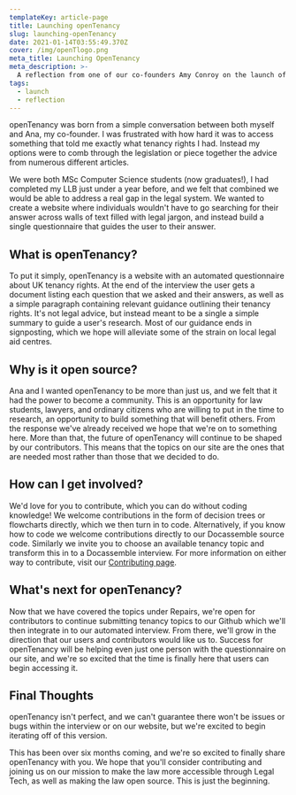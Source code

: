 ```yaml
---
templateKey: article-page
title: Launching openTenancy
slug: launching-openTenancy
date: 2021-01-14T03:55:49.370Z
cover: /img/openTlogo.png
meta_title: Launching OpenTenancy
meta_description: >-
  A reflection from one of our co-founders Amy Conroy on the launch of openTenancy and what we're trying to accomplish.
tags:
  - launch
  - reflection
---
```


openTenancy was born from a simple conversation between both myself and Ana, my co-founder. I was frustrated with how hard it was to access something that told me exactly what tenancy rights I had. Instead my options were to comb through the legislation or piece together the advice from numerous different articles.

We were both MSc Computer Science students (now graduates!), I had completed my LLB just under a year before, and we felt that combined we would be able to address a real gap in the legal system. We wanted to create a website where individuals wouldn't have to go searching for their answer across walls of text filled with legal jargon, and instead build a single questionnaire that guides the user to their answer.

## What is openTenancy?

To put it simply, openTenancy is a website with an automated questionnaire about UK tenancy rights. At the end of the interview the user gets a document listing each question that we asked and their answers, as well as a simple paragraph containing relevant guidance outlining their tenancy rights. It's not legal advice, but instead meant to be a single a simple summary to guide a user's research. Most of our guidance ends in signposting, which we hope will alleviate some of the strain on local legal aid centres.

## Why is it open source?

Ana and I wanted openTenancy to be more than just us, and we felt that it had the power to become a community. This is an opportunity for law students, lawyers, and ordinary citizens who are willing to put in the time to research, an opportunity to build something that will benefit others. From the response we've already received we hope that we're on to something here. More than that, the future of openTenancy will continue to be shaped by our contributors. This means that the topics on our site are the ones that are needed most rather than those that we decided to do.

## How can I get involved?

We'd love for you to contribute, which you can do without coding knowledge! We welcome contributions in the form of decision trees or flowcharts directly, which we then turn in to code. Alternatively, if you know how to code we welcome contributions directly to our Docassemble source code. Similarly we invite you to choose an available tenancy topic and transform this in to a Docassemble interview. For more information on either way to contribute, visit our [Contributing page](/contribute).

## What's next for openTenancy?
Now that we have covered the topics under Repairs, we're open for contributors to continue submitting tenancy topics to our Github which we'll then integrate in to our automated interview. From there, we'll grow in the direction that our users and contributors would like us to. Success for openTenancy will be helping even just one person with the questionnaire on our site, and we're so excited that the time is finally here that users can begin accessing it.

## Final Thoughts
openTenancy isn't perfect, and we can't guarantee there won't be issues or bugs within the interview or on our website, but we're excited to begin iterating off of this version.

This has been over six months coming, and we're so excited to finally share openTenancy with you. We hope that you'll consider contributing and joining us on our mission to make the law more accessible through Legal Tech, as well as making the law open source. This is just the beginning.
